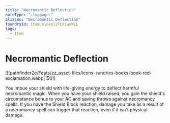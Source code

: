 ```yaml
---
title: "Necromantic Deflection"
noteType: ":luggage:"
aliases: "Necromantic Deflection"
foundryId: Item.mlGkyl2TCKiwmWLL
tags:
  - Item
---
```


# Necromantic Deflection
![[pathfinder2e/Feats/zz_asset-files/icons-sundries-books-book-red-exclamation.webp|150]]

You imbue your shield with life-giving energy to deflect harmful necromantic magic. When you have your shield raised, you gain the shield's circumstance bonus to your AC and saving throws against necromancy spells. If you have the Shield Block reaction, damage you take as a result of a necromancy spell can trigger that reaction, even if it isn't physical damage.
